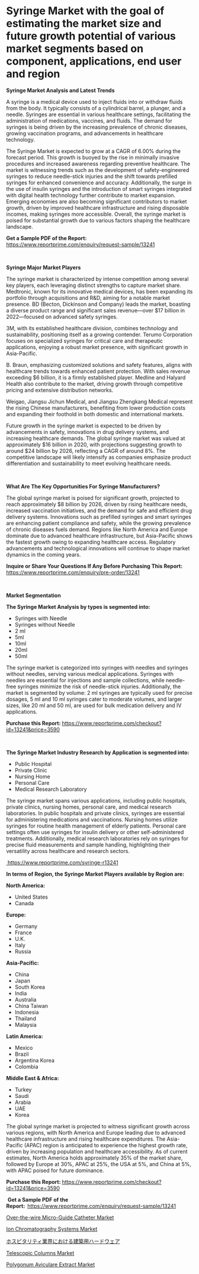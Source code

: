 <p><h1>Syringe Market with the goal of estimating the market size and future growth potential of various market segments based on component, applications, end user and region</h1></p><p><strong>Syringe Market Analysis and Latest Trends</strong></p>
<p><p>A syringe is a medical device used to inject fluids into or withdraw fluids from the body. It typically consists of a cylindrical barrel, a plunger, and a needle. Syringes are essential in various healthcare settings, facilitating the administration of medications, vaccines, and fluids. The demand for syringes is being driven by the increasing prevalence of chronic diseases, growing vaccination programs, and advancements in healthcare technology.</p><p>The Syringe Market is expected to grow at a CAGR of 6.00% during the forecast period. This growth is buoyed by the rise in minimally invasive procedures and increased awareness regarding preventive healthcare. The market is witnessing trends such as the development of safety-engineered syringes to reduce needle-stick injuries and the shift towards prefilled syringes for enhanced convenience and accuracy. Additionally, the surge in the use of insulin syringes and the introduction of smart syringes integrated with digital health technology further contribute to market expansion. Emerging economies are also becoming significant contributors to market growth, driven by improved healthcare infrastructure and rising disposable incomes, making syringes more accessible. Overall, the syringe market is poised for substantial growth due to various factors shaping the healthcare landscape.</p></p>
<p><strong>Get a Sample PDF of the Report:&nbsp;</strong> <a href="https://www.reportprime.com/enquiry/request-sample/13241">https://www.reportprime.com/enquiry/request-sample/13241</a></p>
<p>&nbsp;</p>
<p><strong>Syringe Major Market Players</strong></p>
<p><p>The syringe market is characterized by intense competition among several key players, each leveraging distinct strengths to capture market share. Medtronic, known for its innovative medical devices, has been expanding its portfolio through acquisitions and R&D, aiming for a notable market presence. BD (Becton, Dickinson and Company) leads the market, boasting a diverse product range and significant sales revenue—over $17 billion in 2022—focused on advanced safety syringes.</p><p>3M, with its established healthcare division, combines technology and sustainability, positioning itself as a growing contender. Terumo Corporation focuses on specialized syringes for critical care and therapeutic applications, enjoying a robust market presence, with significant growth in Asia-Pacific.</p><p>B. Braun, emphasizing customized solutions and safety features, aligns with healthcare trends towards enhanced patient protection. With sales revenue exceeding $6 billion, it is a firmly established player. Medline and Halyard Health also contribute to the market, driving growth through competitive pricing and extensive distribution networks.</p><p>Weigao, Jiangsu Jichun Medical, and Jiangsu Zhengkang Medical represent the rising Chinese manufacturers, benefiting from lower production costs and expanding their foothold in both domestic and international markets.</p><p>Future growth in the syringe market is expected to be driven by advancements in safety, innovations in drug delivery systems, and increasing healthcare demands. The global syringe market was valued at approximately $16 billion in 2020, with projections suggesting growth to around $24 billion by 2026, reflecting a CAGR of around 8%. The competitive landscape will likely intensify as companies emphasize product differentiation and sustainability to meet evolving healthcare needs.</p></p>
<p>&nbsp;</p>
<p><strong>What Are The Key Opportunities For Syringe Manufacturers?</strong></p>
<p><p>The global syringe market is poised for significant growth, projected to reach approximately $8 billion by 2026, driven by rising healthcare needs, increased vaccination initiatives, and the demand for safe and efficient drug delivery systems. Innovations such as prefilled syringes and smart syringes are enhancing patient compliance and safety, while the growing prevalence of chronic diseases fuels demand. Regions like North America and Europe dominate due to advanced healthcare infrastructure, but Asia-Pacific shows the fastest growth owing to expanding healthcare access. Regulatory advancements and technological innovations will continue to shape market dynamics in the coming years.</p></p>
<p><strong>Inquire or Share Your Questions If Any Before Purchasing This Report:</strong> <a href="https://www.reportprime.com/enquiry/pre-order/13241">https://www.reportprime.com/enquiry/pre-order/13241</a></p>
<p>&nbsp;</p>
<p><strong>Market Segmentation</strong></p>
<p><strong>The Syringe Market Analysis by types is segmented into:</strong></p>
<p><ul><li>Syringes with Needle</li><li>Syringes without Needle</li><li>2 ml</li><li>5ml</li><li>10ml</li><li>20ml</li><li>50ml</li></ul></p>
<p><p>The syringe market is categorized into syringes with needles and syringes without needles, serving various medical applications. Syringes with needles are essential for injections and sample collections, while needle-free syringes minimize the risk of needle-stick injuries. Additionally, the market is segmented by volume: 2 ml syringes are typically used for precise dosages, 5 ml and 10 ml syringes cater to moderate volumes, and larger sizes, like 20 ml and 50 ml, are used for bulk medication delivery and IV applications.</p></p>
<p><strong>Purchase this Report:&nbsp;</strong><a href="https://www.reportprime.com/checkout?id=13241&price=3590">https://www.reportprime.com/checkout?id=13241&price=3590</a></p>
<p>&nbsp;</p>
<p><strong>The Syringe Market Industry Research by Application is segmented into:</strong></p>
<p><ul><li>Public Hospital</li><li>Private Clinic</li><li>Nursing Home</li><li>Personal Care</li><li>Medical Research Laboratory</li></ul></p>
<p><p>The syringe market spans various applications, including public hospitals, private clinics, nursing homes, personal care, and medical research laboratories. In public hospitals and private clinics, syringes are essential for administering medications and vaccinations. Nursing homes utilize syringes for routine health management of elderly patients. Personal care settings often use syringes for insulin delivery or other self-administered treatments. Additionally, medical research laboratories rely on syringes for precise fluid measurements and sample handling, highlighting their versatility across healthcare and research sectors.</p></p>
<p><a href="https://www.reportprime.com/syringe-r13241">&nbsp;https://www.reportprime.com/syringe-r13241</a></p>
<p><strong>In terms of Region, the Syringe Market Players available by Region are:</strong></p>
<p>
    <p> <strong> North America: </strong>
        <ul>
            <li>United States</li>
            <li>Canada</li>
        </ul>
        </p> 
    <p> <strong> Europe: </strong>
        <ul>
            <li>Germany</li>
            <li>France</li>
            <li>U.K.</li>
            <li>Italy</li>
            <li>Russia</li>
        </ul>
        </p> 
    <p> <strong> Asia-Pacific: </strong>
        <ul>
            <li>China</li>
            <li>Japan</li>
            <li>South Korea</li>
            <li>India</li>
            <li>Australia</li>
            <li>China Taiwan</li>
            <li>Indonesia</li>
            <li>Thailand</li>
            <li>Malaysia</li>
        </ul>
        </p> 
    <p> <strong> Latin America: </strong>
        <ul>
            <li>Mexico</li>
            <li>Brazil</li>
            <li>Argentina Korea</li>
            <li>Colombia</li>
        </ul>
        </p> 
    <p> <strong> Middle East & Africa: </strong>
        <ul>
            <li>Turkey</li>
            <li>Saudi</li>
            <li>Arabia</li>
            <li>UAE</li>
            <li>Korea</li>
        </ul>
    </p>
    </p>
<p><p>The global syringe market is projected to witness significant growth across various regions, with North America and Europe leading due to advanced healthcare infrastructure and rising healthcare expenditures. The Asia-Pacific (APAC) region is anticipated to experience the highest growth rate, driven by increasing population and healthcare accessibility. As of current estimates, North America holds approximately 35% of the market share, followed by Europe at 30%, APAC at 25%, the USA at 5%, and China at 5%, with APAC poised for future dominance.</p></p>
<p><strong>Purchase this Report: </strong><a href="https://www.reportprime.com/checkout?id=13241&price=3590">https://www.reportprime.com/checkout?id=13241&price=3590</a></p>
<p>&nbsp;<strong>Get a Sample PDF of the Report:&nbsp;&nbsp;</strong><a href="https://www.reportprime.com/enquiry/request-sample/13241">https://www.reportprime.com/enquiry/request-sample/13241</a></p>
<p><strong></strong></p>
<p><p><a href="https://medium.com/@sigridrobel_68710/the-growth-of-the-over-the-wire-micro-guide-catheter-market-has-been-significant-driven-by-ef54dfb84580">Over-the-wire Micro-Guide Catheter Market</a></p><p><a href="https://www.linkedin.com/pulse/future-ready-strategic-insights-global-ion-chromatography-hssgf?trackingId=8a8%2B%2FSH1SIqyYqK%2FwU2M4w%3D%3D">Ion Chromatography Systems Market</a></p><p><a href="https://medium.com/@billyarton5656871/architectural-hardware-in-hospitality-market-%E3%81%AF-%E3%82%B3%E3%82%B9%E3%83%88%E7%AE%A1%E7%90%86%E3%81%A8%E5%8A%B9%E7%8E%87%E5%90%91%E4%B8%8A%E3%82%92%E5%84%AA%E5%85%88%E3%81%97%E3%81%BE%E3%81%99-%E3%81%95%E3%82%89%E3%81%AB-%E5%A0%B1%E5%91%8A%E6%9B%B8%E3%81%AF%E5%B8%82%E5%A0%B4%E3%81%AE%E9%9C%80%E8%A6%81%E9%9D%A2%E3%81%A8%E4%BE%9B%E7%B5%A6%E9%9D%A2%E3%81%AE%E4%B8%A1%E6%96%B9%E3%82%92%E3%82%AB%E3%83%90%E3%83%BC%E3%81%97%E3%81%A6%E3%81%84%E3%81%BE%E3%81%99-cc65a233cc7d?postPublishedType=initial">ホスピタリティ業界における建築用ハードウェア</a></p><p><a href="https://www.linkedin.com/pulse/charting-future-comprehensive-analysis-global-telescopic-noo9f?trackingId=WbK9gZuwThOLAcCyVNLKkQ%3D%3D">Telescopic Columns Market</a></p><p><a href="https://issuu.com/reportprime-2/docs/polygonum-aviculare-extract-market-_97c484f8156e96">Polygonum Aviculare Extract Market</a></p></p>